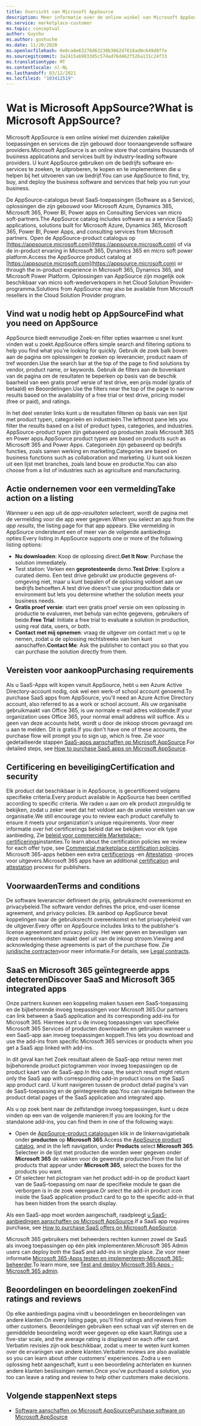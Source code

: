 ```yaml
---
title: Overzicht van Microsoft AppSource
description: Meer informatie over de online winkel van Microsoft AppSource en hoe u software en oplossingen kunt vinden en uitgebreid.
ms.service: marketplace-customer
ms.topic: conceptual
author: Guyshu
ms.author: gushuchm
ms.date: 11/20/2020
ms.openlocfilehash: 6e0ca8e63276d63230b3862d7618ad0c649d8ffe
ms.sourcegitcommit: 3a2415ab9833d5c574ad76d462f526a131c24f33
ms.translationtype: MT
ms.contentlocale: nl-NL
ms.lasthandoff: 03/12/2021
ms.locfileid: "103412519"
---
```

# <a name="what-is-microsoft-appsource"></a><span data-ttu-id="9d738-103">Wat is Microsoft AppSource?</span><span class="sxs-lookup"><span data-stu-id="9d738-103">What is Microsoft AppSource?</span></span>

<span data-ttu-id="9d738-104">Microsoft AppSource is een online winkel met duizenden zakelijke toepassingen en services die zijn gebouwd door toonaangevende software providers.</span><span class="sxs-lookup"><span data-stu-id="9d738-104">Microsoft AppSource is an online store that contains thousands of business applications and services built by industry-leading software providers.</span></span> <span data-ttu-id="9d738-105">U kunt AppSource gebruiken om de bedrijfs software en-services te zoeken, te uitproberen, te kopen en te implementeren die u helpen bij het uitvoeren van uw bedrijf.</span><span class="sxs-lookup"><span data-stu-id="9d738-105">You can use AppSource to find, try, buy, and deploy the business software and services that help you run your business.</span></span>

<span data-ttu-id="9d738-106">De AppSource-catalogus bevat SaaS-toepassingen (Software as a Service), oplossingen die zijn gebouwd voor Microsoft Azure, Dynamics 365, Microsoft 365, Power BI, Power apps en Consulting Services van micro soft-partners.</span><span class="sxs-lookup"><span data-stu-id="9d738-106">The AppSource catalog includes software as a service (SaaS) applications, solutions built for Microsoft Azure, Dynamics 365, Microsoft 365, Power BI, Power Apps, and consulting services from Microsoft partners.</span></span> <span data-ttu-id="9d738-107">Open de AppSource-product catalogus op [https://appsource.microsoft.com](https://appsource.microsoft.com) of via de in-product ervaring in Microsoft 365, Dynamics 365 en micro soft power platform.</span><span class="sxs-lookup"><span data-stu-id="9d738-107">Access the AppSource product catalog at [https://appsource.microsoft.com](https://appsource.microsoft.com) or through the in-product experience in Microsoft 365, Dynamics 365, and Microsoft Power Platform.</span></span> <span data-ttu-id="9d738-108">Oplossingen van AppSource zijn mogelijk ook beschikbaar van micro soft-wederverkopers in het Cloud Solution Provider-programma.</span><span class="sxs-lookup"><span data-stu-id="9d738-108">Solutions from AppSource may also be available from Microsoft resellers in the Cloud Solution Provider program.</span></span>

## <a name="find-what-you-need-on-appsource"></a><span data-ttu-id="9d738-109">Vind wat u nodig hebt op AppSource</span><span class="sxs-lookup"><span data-stu-id="9d738-109">Find what you need on AppSource</span></span>

<span data-ttu-id="9d738-110">AppSource biedt eenvoudige Zoek-en filter opties waarmee u snel kunt vinden wat u zoekt.</span><span class="sxs-lookup"><span data-stu-id="9d738-110">AppSource offers simple search and filtering options to help you find what you're looking for quickly.</span></span> <span data-ttu-id="9d738-111">Gebruik de zoek balk boven aan de pagina om oplossingen te zoeken op leverancier, product naam of tref woorden.</span><span class="sxs-lookup"><span data-stu-id="9d738-111">Use the search bar at the top of the page to find solutions by vendor, product name, or keywords.</span></span> <span data-ttu-id="9d738-112">Gebruik de filters aan de bovenkant van de pagina om de resultaten te beperken op basis van de beschik baarheid van een gratis proef versie of test drive, een prijs model (gratis of betaald) en Beoordelingen.</span><span class="sxs-lookup"><span data-stu-id="9d738-112">Use the filters near the top of the page to narrow results based on the availability of a free trial or test drive, pricing model (free or paid), and ratings.</span></span>

<span data-ttu-id="9d738-113">In het deel venster links kunt u de resultaten filteren op basis van een lijst met product typen, categorieën en industrieën.</span><span class="sxs-lookup"><span data-stu-id="9d738-113">The leftmost pane lets you filter the results based on a list of product types, categories, and industries.</span></span> <span data-ttu-id="9d738-114">AppSource-product typen zijn gebaseerd op producten zoals Microsoft 365 en Power apps.</span><span class="sxs-lookup"><span data-stu-id="9d738-114">AppSource product types are based on products such as Microsoft 365 and Power Apps.</span></span> <span data-ttu-id="9d738-115">Categorieën zijn gebaseerd op bedrijfs functies, zoals samen werking en marketing.</span><span class="sxs-lookup"><span data-stu-id="9d738-115">Categories are based on business functions such as collaboration and marketing.</span></span> <span data-ttu-id="9d738-116">U kunt ook kiezen uit een lijst met branches, zoals land bouw en productie.</span><span class="sxs-lookup"><span data-stu-id="9d738-116">You can also choose from a list of industries such as agriculture and manufacturing.</span></span>

## <a name="take-action-on-a-listing"></a><span data-ttu-id="9d738-117">Actie ondernemen voor een vermelding</span><span class="sxs-lookup"><span data-stu-id="9d738-117">Take action on a listing</span></span>

<span data-ttu-id="9d738-118">Wanneer u een app uit de _app-resultaten_ selecteert, wordt de pagina met de vermelding voor die app weer gegeven.</span><span class="sxs-lookup"><span data-stu-id="9d738-118">When you select an app from the _app results_, the listing page for that app appears.</span></span> <span data-ttu-id="9d738-119">Elke vermelding in AppSource ondersteunt een of meer van de volgende aanbiedings opties:</span><span class="sxs-lookup"><span data-stu-id="9d738-119">Every listing in AppSource supports one or more of the following listing options:</span></span>

- <span data-ttu-id="9d738-120">**Nu downloaden**: Koop de oplossing direct.</span><span class="sxs-lookup"><span data-stu-id="9d738-120">**Get It Now**: Purchase the solution immediately.</span></span>
- <span data-ttu-id="9d738-121">Test station: Verken een **geprotesteerde** demo.</span><span class="sxs-lookup"><span data-stu-id="9d738-121">**Test Drive**: Explore a curated demo.</span></span> <span data-ttu-id="9d738-122">Een test drive gebruikt uw productie gegevens of-omgeving niet, maar u kunt bepalen of de oplossing voldoet aan uw bedrijfs behoeften.</span><span class="sxs-lookup"><span data-stu-id="9d738-122">A test drive doesn't use your production data or environment but lets you determine whether the solution meets your business needs.</span></span>
- <span data-ttu-id="9d738-123">**Gratis proef versie**: start een gratis proef versie om een oplossing in productie te evalueren, met behulp van echte gegevens, gebruikers of beide.</span><span class="sxs-lookup"><span data-stu-id="9d738-123">**Free Trial**: Initiate a free trial to evaluate a solution in production, using real data, users, or both.</span></span>
- <span data-ttu-id="9d738-124">**Contact met mij opnemen**: vraag de uitgever om contact met u op te nemen, zodat u de oplossing rechtstreeks van hen kunt aanschaffen.</span><span class="sxs-lookup"><span data-stu-id="9d738-124">**Contact Me**: Ask the publisher to contact you so that you can purchase the solution directly from them.</span></span>

## <a name="purchasing-requirements"></a><span data-ttu-id="9d738-125">Vereisten voor aankoop</span><span class="sxs-lookup"><span data-stu-id="9d738-125">Purchasing requirements</span></span>

<span data-ttu-id="9d738-126">Als u SaaS-Apps wilt kopen vanuit AppSource, hebt u een Azure Active Directory-account nodig, ook wel een werk-of school account genoemd.</span><span class="sxs-lookup"><span data-stu-id="9d738-126">To purchase SaaS apps from AppSource, you'll need an Azure Active Directory account, also referred to as a work or school account.</span></span> <span data-ttu-id="9d738-127">Als uw organisatie gebruikmaakt van Office 365, is uw normale e-mail adres voldoende.</span><span class="sxs-lookup"><span data-stu-id="9d738-127">If your organization uses Office 365, your normal email address will suffice.</span></span> <span data-ttu-id="9d738-128">Als u geen van deze accounts hebt, wordt u door de inkoop stroom gevraagd om u aan te melden. Dit is gratis.</span><span class="sxs-lookup"><span data-stu-id="9d738-128">If you don't have one of these accounts, the purchase flow will prompt you to sign up, which is free.</span></span> <span data-ttu-id="9d738-129">Zie voor gedetailleerde stappen [SaaS-apps aanschaffen op Microsoft AppSource](purchase-software-appsource.md).</span><span class="sxs-lookup"><span data-stu-id="9d738-129">For detailed steps, see [How to purchase SaaS apps on Microsoft AppSource](purchase-software-appsource.md).</span></span>

## <a name="certification-and-security"></a><span data-ttu-id="9d738-130">Certificering en beveiliging</span><span class="sxs-lookup"><span data-stu-id="9d738-130">Certification and security</span></span>

<span data-ttu-id="9d738-131">Elk product dat beschikbaar is in AppSource, is gecertificeerd volgens specifieke criteria.</span><span class="sxs-lookup"><span data-stu-id="9d738-131">Every product available in AppSource has been certified according to specific criteria.</span></span> <span data-ttu-id="9d738-132">We raden u aan om elk product zorgvuldig te bekijken, zodat u zeker weet dat het voldoet aan de unieke vereisten van uw organisatie.</span><span class="sxs-lookup"><span data-stu-id="9d738-132">We still encourage you to review each product carefully to ensure it meets your organization's unique requirements.</span></span> <span data-ttu-id="9d738-133">Voor meer informatie over het certificerings beleid dat we bekijken voor elk type aanbieding, Zie [beleid voor commerciële Marketplace-certificerings](/legal/marketplace/certification-policies)instanties.</span><span class="sxs-lookup"><span data-stu-id="9d738-133">To learn about the certification policies we review for each offer type, see [Commercial marketplace certification policies](/legal/marketplace/certification-policies).</span></span> <span data-ttu-id="9d738-134">Microsoft 365-apps hebben een extra [certificerings](/microsoft-365-app-certification/docs/enterprise-app-certification-guide) -en [Attestation](/microsoft-365-app-certification/docs/enterprise-app-attestation-guide) -proces voor uitgevers.</span><span class="sxs-lookup"><span data-stu-id="9d738-134">Microsoft 365 apps have an additional [certification](/microsoft-365-app-certification/docs/enterprise-app-certification-guide) and [attestation](/microsoft-365-app-certification/docs/enterprise-app-attestation-guide) process for publishers.</span></span>

## <a name="terms-and-conditions"></a><span data-ttu-id="9d738-135">Voorwaarden</span><span class="sxs-lookup"><span data-stu-id="9d738-135">Terms and conditions</span></span>

<span data-ttu-id="9d738-136">De software leverancier definieert de prijs, gebruiksrecht overeenkomst en privacybeleid.</span><span class="sxs-lookup"><span data-stu-id="9d738-136">The software vendor defines the price, end-user license agreement, and privacy policies.</span></span> <span data-ttu-id="9d738-137">Elk aanbod op AppSource bevat koppelingen naar de gebruiksrecht overeenkomst en het privacybeleid van de uitgever.</span><span class="sxs-lookup"><span data-stu-id="9d738-137">Every offer on AppSource includes links to the publisher's license agreement and privacy policy.</span></span> <span data-ttu-id="9d738-138">Het weer geven en bevestigen van deze overeenkomsten maakt deel uit van de inkoop stroom.</span><span class="sxs-lookup"><span data-stu-id="9d738-138">Viewing and acknowledging these agreements is part of the purchase flow.</span></span> <span data-ttu-id="9d738-139">Zie [juridische contracten](legal-contracts.md)voor meer informatie.</span><span class="sxs-lookup"><span data-stu-id="9d738-139">For details, see [Legal contracts](legal-contracts.md).</span></span>

## <a name="discover-saas-and-microsoft-365-integrated-apps"></a><span data-ttu-id="9d738-140">SaaS en Microsoft 365 geïntegreerde apps detecteren</span><span class="sxs-lookup"><span data-stu-id="9d738-140">Discover SaaS and Microsoft 365 integrated apps</span></span>

<span data-ttu-id="9d738-141">Onze partners kunnen een koppeling maken tussen een SaaS-toepassing en de bijbehorende invoeg toepassingen voor Microsoft 365.</span><span class="sxs-lookup"><span data-stu-id="9d738-141">Our partners can link between a SaaS application and its corresponding add-ins for Microsoft 365.</span></span> <span data-ttu-id="9d738-142">Hiermee kunt u de invoeg toepassingen van specifieke Microsoft 365 Services of producten downloaden en gebruiken wanneer u een SaaS-app aan invoeg toepassingen koppelt.</span><span class="sxs-lookup"><span data-stu-id="9d738-142">This lets you download and use the add-ins from specific Microsoft 365 services or products when you get a SaaS app linked with add-ins.</span></span>

<span data-ttu-id="9d738-143">In dit geval kan het Zoek resultaat alleen de SaaS-app retour neren met bijbehorende product pictogrammen voor invoeg toepassingen op de product kaart van de SaaS-app.</span><span class="sxs-lookup"><span data-stu-id="9d738-143">In this case, the search result might return only the SaaS app with corresponding add-in product icons on the SaaS app product card.</span></span> <span data-ttu-id="9d738-144">U kunt navigeren tussen de product detail pagina's van de SaaS-toepassing en de geïntegreerde app.</span><span class="sxs-lookup"><span data-stu-id="9d738-144">You can navigate between the product detail pages of the SaaS application and integrated app.</span></span>

<span data-ttu-id="9d738-145">Als u op zoek bent naar de zelfstandige invoeg toepassingen, kunt u deze vinden op een van de volgende manieren:</span><span class="sxs-lookup"><span data-stu-id="9d738-145">If you are looking for the standalone add-ins, you can find them in one of the following ways:</span></span>

- <span data-ttu-id="9d738-146">Open de [AppSource-product catalogus](https://appsource.microsoft.com/marketplace/apps/)en klik in de linkernavigatiebalk onder **producten** op **Microsoft 365**.</span><span class="sxs-lookup"><span data-stu-id="9d738-146">Access the [AppSource product catalog](https://appsource.microsoft.com/marketplace/apps/), and in the left navigation, under **Products** select **Microsoft 365**.</span></span> <span data-ttu-id="9d738-147">Selecteer in de lijst met producten die worden weer gegeven onder **Microsoft 365** de vakken voor de gewenste producten.</span><span class="sxs-lookup"><span data-stu-id="9d738-147">From the list of products that appear under **Microsoft 365**, select the boxes for the products you want.</span></span>
- <span data-ttu-id="9d738-148">Of selecteer het pictogram van het product add-in op de product kaart van de SaaS-toepassing om naar de specifieke module te gaan die verborgen is in de zoek weergave.</span><span class="sxs-lookup"><span data-stu-id="9d738-148">Or select the add-in product icon inside the SaaS application product card to go to the specific add-in that has been hidden from the search display.</span></span>

<span data-ttu-id="9d738-149">Als een SaaS-app moet worden aangeschaft, raadpleegt [u SaaS-aanbiedingen aanschaffen op Microsoft AppSource](purchase-software-appsource.md).</span><span class="sxs-lookup"><span data-stu-id="9d738-149">If a SaaS app requires purchase, see [How to purchase SaaS offers on Microsoft AppSource](purchase-software-appsource.md).</span></span>

<span data-ttu-id="9d738-150">Microsoft 365 gebruikers met beheerders rechten kunnen zowel de SaaS als invoeg toepassingen op één plek implementeren.</span><span class="sxs-lookup"><span data-stu-id="9d738-150">Microsoft 365 Admin users can deploy both the SaaS and add-ins in single place.</span></span> <span data-ttu-id="9d738-151">Zie voor meer informatie [Microsoft 365-Apps testen en implementeren-Microsoft 365-beheerder](/microsoft-365/admin/manage/test-and-deploy-microsoft-365-apps).</span><span class="sxs-lookup"><span data-stu-id="9d738-151">To learn more, see [Test and deploy Microsoft 365 Apps - Microsoft 365 admin](/microsoft-365/admin/manage/test-and-deploy-microsoft-365-apps).</span></span>

## <a name="find-ratings-and-reviews"></a><span data-ttu-id="9d738-152">Beoordelingen en beoordelingen zoeken</span><span class="sxs-lookup"><span data-stu-id="9d738-152">Find ratings and reviews</span></span>

<span data-ttu-id="9d738-153">Op elke aanbiedings pagina vindt u beoordelingen en beoordelingen van andere klanten.</span><span class="sxs-lookup"><span data-stu-id="9d738-153">On every listing page, you'll find ratings and reviews from other customers.</span></span> <span data-ttu-id="9d738-154">Beoordelingen gebruiken een schaal van vijf sterren en de gemiddelde beoordeling wordt weer gegeven op elke kaart.</span><span class="sxs-lookup"><span data-stu-id="9d738-154">Ratings use a five-star scale, and the average rating is displayed on each offer card.</span></span> <span data-ttu-id="9d738-155">Verbatim revisies zijn ook beschikbaar, zodat u meer te weten kunt komen over de ervaringen van andere klanten.</span><span class="sxs-lookup"><span data-stu-id="9d738-155">Verbatim reviews are also available so you can learn about other customers' experiences.</span></span> <span data-ttu-id="9d738-156">Zodra u een oplossing hebt aangeschaft, kunt u een beoordeling achterlaten en kunnen andere klanten beslissingen nemen.</span><span class="sxs-lookup"><span data-stu-id="9d738-156">Once you've purchased a solution, you too can leave a rating and review to help other customers make decisions.</span></span>

## <a name="next-steps"></a><span data-ttu-id="9d738-157">Volgende stappen</span><span class="sxs-lookup"><span data-stu-id="9d738-157">Next steps</span></span>

- [<span data-ttu-id="9d738-158">Software aanschaffen op Microsoft AppSource</span><span class="sxs-lookup"><span data-stu-id="9d738-158">Purchase software on Microsoft AppSource</span></span>](purchase-software-appsource.md)
